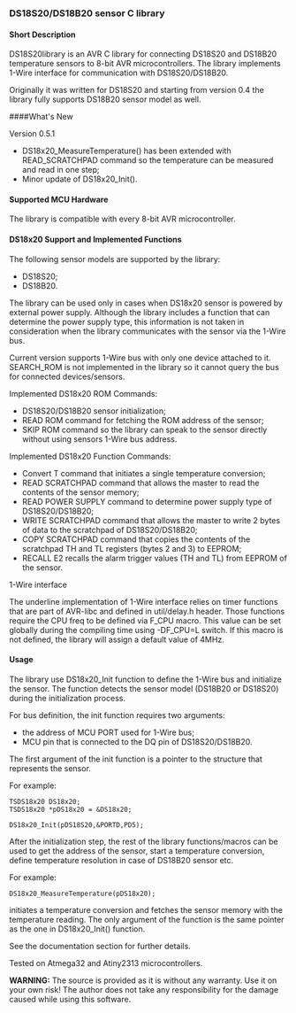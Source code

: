 ### DS18S20/DS18B20 sensor C library 

#### Short Description

DS18S20library is an AVR C library for connecting DS18S20 and DS18B20 temperature sensors to 8-bit AVR microcontrollers.
The library implements 1-Wire interface for communication with DS18S20/DS18B20.

Originally it was written for DS18S20 and starting from version 0.4 the library fully supports
DS18B20 sensor model as well.


####What's New

Version 0.5.1

- DS18x20_MeasureTemperature() has been extended with READ_SCRATCHPAD command so the temperature can be measured and read in one step;
- Minor update of DS18x20_Init().

#### Supported MCU Hardware

The library is compatible with every 8-bit AVR microcontroller.

#### DS18x20 Support and Implemented Functions

The following sensor models are supported by the library:

- DS18S20;
- DS18B20.

The library can be used only in cases when DS18x20 sensor is powered by external power supply.
Although the library includes a function that can determine the power supply type, this information is not taken in 
consideration when the library communicates with the sensor via the 1-Wire bus.

Current version supports 1-Wire bus with only one device attached to it.
SEARCH_ROM is not implemented in the library so it cannot query the bus for connected devices/sensors.

Implemented DS18x20 ROM Commands:

- DS18S20/DS18B20 sensor initialization;
- READ ROM command for fetching the ROM address of the sensor;
- SKIP ROM command so the library can speak to the sensor directly without using sensors 1-Wire bus address.

Implemented DS18x20 Function Commands:

- Convert T command that initiates a single temperature conversion;
- READ SCRATCHPAD command that allows the master to read the contents of the sensor memory;
- READ POWER SUPPLY command to determine power supply type of DS18S20/DS18B20;
- WRITE SCRATCHPAD command that allows the master to write 2 bytes of data to the scratchpad of DS18S20/DS18B20;
- COPY SCRATCHPAD command that copies the contents of the scratchpad TH and TL registers (bytes 2 and 3) to EEPROM;
- RECALL E2 recalls the alarm trigger values (TH and TL) from EEPROM of the sensor.

1-Wire interface

The underline implementation of 1-Wire interface relies on timer functions that are part of AVR-libc and defined in util/delay.h
header. Those functions require the CPU freq to be defined via F_CPU macro. This value can be set globally during the compiling time
using -DF_CPU=<value>L switch. If this macro is not defined, the library will assign a default value of 4MHz.

#### Usage

The library use DS18x20_Init function to define the 1-Wire bus and initialize the sensor. The function detects the sensor
model (DS18B20 or DS18S20) during the initialization process.

For bus definition, the init function requires two arguments:

- the address of MCU PORT used for 1-Wire bus;
- MCU pin that is connected to the DQ pin of DS18S20/DS18B20.

The first argument of the init function is a pointer to the structure that represents the sensor. 

For example:

	TSDS18x20 DS18x20;
	TSDS18x20 *pDS18x20 = &DS18x20;

	DS18x20_Init(pDS18S20,&PORTD,PD5);

After the initialization step, the rest of the library functions/macros can be used to
get the address of the sensor, start a temperature conversion, define temperature resolution in case of DS18B20 sensor etc.

For example:

	DS18x20_MeasureTemperature(pDS18x20);

initiates a temperature conversion and fetches the sensor memory with the temperature reading. The only argument of the function is 
the same pointer as the one in DS18x20_Init() function.

See the documentation section for further details.


Tested on Atmega32 and Atiny2313 microcontrollers.

**WARNING:** 
The source is provided as it is without any warranty. Use it on your own risk!
The author does not take any responsibility for the damage caused while using this software.

